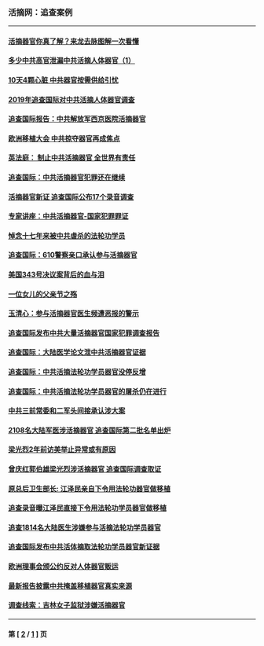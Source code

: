 ### 活摘网：追查案例
---
#### [活摘器官你真了解？来龙去脉图解一次看懂](../../pages/nf5880/n13013820.md?09240430) 
#### [多少中共高官泄漏中共活摘人体器官（1）](../../pages/nf5880/n12671234.md?09240430) 
#### [10天4颗心脏 中共器官按需供给引忧](../../pages/nf5880/n12326366.md?09240430) 
#### [2019年追查国际对中共活摘人体器官调查](../../pages/nf5880/n11917733.md?09240430) 
#### [追查国际报告：中共解放军西京医院活摘器官](../../pages/nf5880/n11838359.md?09240430) 
#### [欧洲移植大会 中共掠夺器官再成焦点](../../pages/nf5880/n11538883.md?09240430) 
#### [英法庭： 制止中共活摘器官 全世界有责任](../../pages/nf5880/n11330691.md?09240430) 
#### [追查国际：中共活摘器官犯罪还在继续](../../pages/nf5880/n11218301.md?09240430) 
#### [活摘器官新证 追查国际公布17个录音调查](../../pages/nf5880/n10897744.md?09240430) 
#### [专家讲座：中共活摘器官-国家犯罪罪证](../../pages/nf5880/n8828153.md?09240430) 
#### [悼念十七年来被中共虐杀的法轮功学员](../../pages/nf5880/n8124823.md?09240430) 
#### [追查国际：610警察亲口承认参与活摘器官](../../pages/nf5880/n8109067.md?09240430) 
#### [美国343号决议案背后的血与泪](../../pages/nf5880/n8020684.md?09240430) 
#### [一位女儿的父亲节之殇](../../pages/nf5880/n8014122.md?09240430) 
#### [玉清心：参与活摘器官医生频遭恶报的警示](../../pages/nf5880/n4637546.md?09240430) 
#### [追查国际发布中共大量活摘器官国家犯罪调查报告](../../pages/nf5880/n4613428.md?09240430) 
#### [追查国际：大陆医学论文泄中共活摘器官证据](../../pages/nf5880/n4608794.md?09240430) 
#### [追查国际：中共活摘法轮功学员器官没停反增](../../pages/nf5880/n4584075.md?09240430) 
#### [追查国际：中共活摘法轮功学员器官的屠杀仍在进行](../../pages/nf5880/n4299154.md?09240430) 
#### [中共三前常委和二军头间接承认涉大案](../../pages/nf5880/n4286244.md?09240430) 
#### [2108名大陆军医涉活摘器官 追查国际第二批名单出炉](../../pages/nf5880/n4284769.md?09240430) 
#### [梁光烈2年前访美举止异常或有原因](../../pages/nf5880/n4279686.md?09240430) 
#### [曾庆红郭伯雄梁光烈涉活摘器官 追查国际调查取证](../../pages/nf5880/n4278462.md?09240430) 
#### [原总后卫生部长: 江泽民亲自下令用法轮功器官做移植](../../pages/nf5880/n4263864.md?09240430) 
#### [追查录音曝江泽民直接下令用法轮功学员器官做移植](../../pages/nf5880/n4261268.md?09240430) 
#### [追查1814名大陆医生涉嫌参与活摘法轮功学员器官](../../pages/nf5880/n4259055.md?09240430) 
#### [追查国际发布中共活体摘取法轮功学员器官新证据](../../pages/nf5880/n4258255.md?09240430) 
#### [欧洲理事会颁公约反对人体器官贩运](../../pages/nf5880/n4206955.md?09240430) 
#### [最新报告披露中共掩盖移植器官真实来源](../../pages/nf5880/n4140084.md?09240430) 
#### [调查线索：吉林女子监狱涉嫌活摘器官](../../pages/nf5880/n4044366.md?09240430) 

---
#### 第 [ [2](./2.md?09240430) / [1](./1.md?09240430) ] 页
